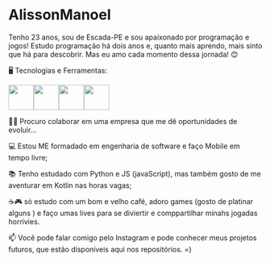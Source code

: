 # AlissonManoel
Tenho 23 anos, sou de Escada-PE e sou apaixonado por programação e jogos! Estudo programação há dois anos e, quanto mais aprendo, mais sinto que há para descobrir. Mas eu amo cada momento dessa jornada! 😊


🖥️ Tecnologias e Ferramentas:


<img src="https://cdn.jsdelivr.net/gh/devicons/devicon@latest/icons/python/python-original-wordmark.svg" width="50" height="50" /><img src="https://cdn.jsdelivr.net/gh/devicons/devicon@latest/icons/javascript/javascript-plain.svg" width="50" height="50" /><img src="https://cdn.jsdelivr.net/gh/devicons/devicon@latest/icons/git/git-original.svg" width="50" height="50" /><img src="https://cdn.jsdelivr.net/gh/devicons/devicon@latest/icons/github/github-original.svg" width="50" height="50" />
          
          
          
          
👯‍♀️ Procuro colaborar em uma empresa que me dê oportunidades de evoluir...

💻 Estou ME formadado em engenharia de software e faço Mobile em tempo livre;

📚 Tenho  estudado com Python e JS (javaScript), mas também gosto de me aventurar em Kotlin nas horas vagas;

☕🎮 só estudo  com um bom e velho café, adoro games (gosto de platinar alguns ) e faço umas lives para se diviertir e comppartilhar minahs jogadas horrivies.

📫 Você pode falar comigo pelo Instagram  e pode conhecer meus projetos futuros, que estão disponíveis aqui nos repositórios. =)

